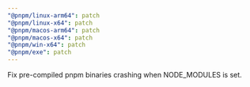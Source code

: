 ```yaml
---
"@pnpm/linux-arm64": patch
"@pnpm/linux-x64": patch
"@pnpm/macos-arm64": patch
"@pnpm/macos-x64": patch
"@pnpm/win-x64": patch
"@pnpm/exe": patch
---
```


Fix pre-compiled pnpm binaries crashing when NODE_MODULES is set.
